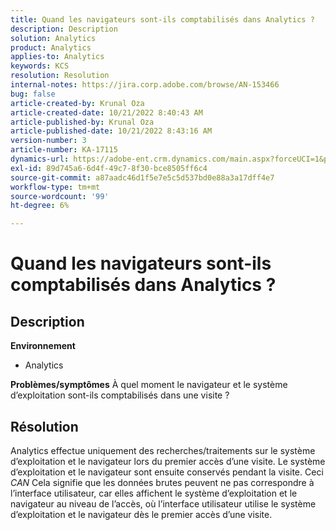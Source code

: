 ```yaml
---
title: Quand les navigateurs sont-ils comptabilisés dans Analytics ?
description: Description
solution: Analytics
product: Analytics
applies-to: Analytics
keywords: KCS
resolution: Resolution
internal-notes: https://jira.corp.adobe.com/browse/AN-153466
bug: false
article-created-by: Krunal Oza
article-created-date: 10/21/2022 8:40:43 AM
article-published-by: Krunal Oza
article-published-date: 10/21/2022 8:43:16 AM
version-number: 3
article-number: KA-17115
dynamics-url: https://adobe-ent.crm.dynamics.com/main.aspx?forceUCI=1&pagetype=entityrecord&etn=knowledgearticle&id=d401d507-1c51-ed11-bba2-0022480867fb
exl-id: 89d745a6-6d4f-49c7-8f30-bce8505ff6c4
source-git-commit: a87aadc46d1f5e7e5c5d537bd0e88a3a17dff4e7
workflow-type: tm+mt
source-wordcount: '99'
ht-degree: 6%

---
```


# Quand les navigateurs sont-ils comptabilisés dans Analytics ?

## Description

<b>Environnement</b>
- Analytics



<b>Problèmes/symptômes</b>
À quel moment le navigateur et le système d’exploitation sont-ils comptabilisés dans une visite ?


## Résolution


Analytics effectue uniquement des recherches/traitements sur le système d’exploitation et le navigateur lors du premier accès d’une visite. Le système d’exploitation et le navigateur sont ensuite conservés pendant la visite. Ceci *CAN* Cela signifie que les données brutes peuvent ne pas correspondre à l’interface utilisateur, car elles affichent le système d’exploitation et le navigateur au niveau de l’accès, où l’interface utilisateur utilise le système d’exploitation et le navigateur dès le premier accès d’une visite.
